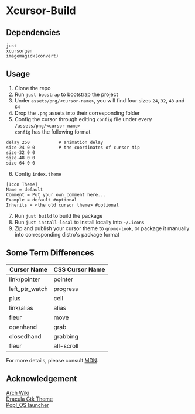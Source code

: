 # Xcursor-Build

## Dependencies
```
just 
xcursorgen
imagemagick(convert)
```

## Usage
1. Clone the repo
2. Run `just boostrap` to bootstrap the project
3. Under `assets/png/<cursor-name>`, you will find four sizes `24`, `32`, `48` and `64`
4. Drop the `.png` assets into their corresponding folder
5. Config the cursor through editing `config` file under every `/assets/png/<cursor-name>` <br>
`config` has the following format
```
delay 250           # animation delay
size-24 0 0         # the coordinates of cursor tip 
size-32 0 0
size-48 0 0
size-64 0 0
```
6. Config `index.theme`
```
[Icon Theme]        
Name = default     
Comment = Put your own comment here...
Example = default #optional 
Inherits = <the old cursor theme> #optional
```
7. Run `just build` to build the package
8. Run `just install-local` to install locally into `~/.icons`
9. Zip and publish your cursor theme to `gnome-look`, or package it manually into corresponding distro's package format

## Some Term Differences 
| Cursor Name | CSS Cursor Name |
| ----------- | ----------- |
| link/pointer | pointer |
| left_ptr_watch | progress |
| plus | cell |
| link/alias | alias |
| fleur | move |
| openhand | grab |
| closedhand | grabbing |
| fleur | all-scroll |

For more details, please consult 
[MDN](https://developer.mozilla.org/en-US/docs/Web/CSS/cursor#examples).

## Acknowledgement
[Arch Wiki](https://wiki.archlinux.org/title/Cursor_themes)<br>
[Dracula Gtk Theme](https://github.com/dracula/gtk/tree/master)<br>
[Pop!_OS launcher](https://github.com/pop-os/launcher)<br>
